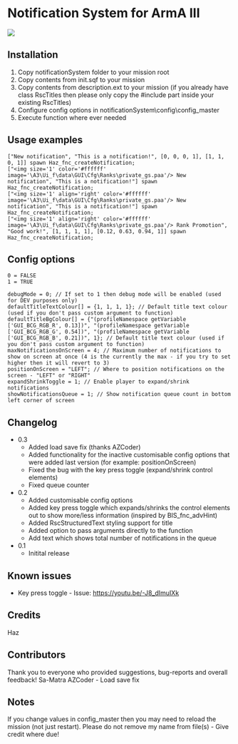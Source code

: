 # Notification System for ArmA III

![](https://i.imgur.com/ZBVeGta.jpg)

## Installation

1) Copy notificationSystem folder to your mission root
2) Copy contents from init.sqf to your mission
3) Copy contents from description.ext to your mission (if you already have class RscTitles then please only copy the #include part inside your existing RscTitles)
4) Configure config options in notificationSystem\config\config_master
5) Execute function where ever needed

## Usage examples

```sqf
["New notification", "This is a notification!", [0, 0, 0, 1], [1, 1, 0, 1]] spawn Haz_fnc_createNotification;
["<img size='1' color='#ffffff' image='\A3\Ui_f\data\GUI\Cfg\Ranks\private_gs.paa'/> New notification", "This is a notification!"] spawn Haz_fnc_createNotification;
["<img size='1' align='right' color='#ffffff' image='\A3\Ui_f\data\GUI\Cfg\Ranks\private_gs.paa'/> New notification", "This is a notification!"] spawn Haz_fnc_createNotification;
["<img size='1' align='right' color='#ffffff' image='\A3\Ui_f\data\GUI\Cfg\Ranks\private_gs.paa'/> Rank Promotion", "Good work!", [1, 1, 1, 1], [0.12, 0.63, 0.94, 1]] spawn Haz_fnc_createNotification;
```

## Config options

```
0 = FALSE
1 = TRUE
```

```
debugMode = 0; // If set to 1 then debug mode will be enabled (used for DEV purposes only)
defaultTitleTextColour[] = {1, 1, 1, 1}; // Default title text colour (used if you don't pass custom argument to function)
defaultTitleBgColour[] = {"(profileNamespace getVariable ['GUI_BCG_RGB_R', 0.13])", "(profileNamespace getVariable ['GUI_BCG_RGB_G', 0.54])", "(profileNamespace getVariable ['GUI_BCG_RGB_B', 0.21])", 1}; // Default title text colour (used if you don't pass custom argument to function)
maxNotificationsOnScreen = 4; // Maximum number of notifications to show on screen at once (4 is the currently the max - if you try to set higher then it will revert to 3)
positionOnScreen = "LEFT"; // Where to position notifications on the screen - "LEFT" or "RIGHT"
expandShrinkToggle = 1; // Enable player to expand/shrink notifications
showNotificationsQueue = 1; // Show notification queue count in bottom left corner of screen
```

## Changelog

* 0.3
	* Added load save fix (thanks AZCoder)
	* Added functionality for the inactive customisable config options that were added last version (for example: positionOnScreen)
	* Fixed the bug with the key press toggle (expand/shrink control elements)
	* Fixed queue counter
* 0.2
	* Added customisable config options
	* Added key press toggle which expands/shrinks the control elements out to show more/less information (inspired by BIS_fnc_advHint)
	* Added RscStructuredText styling support for title
	* Added option to pass arguments directly to the function
	* Add text which shows total number of notifications in the queue
* 0.1
	* Initital release

## Known issues

* Key press toggle - Issue: https://youtu.be/-J8_dImuIXk

## Credits

Haz

## Contributors

Thank you to everyone who provided suggestions, bug-reports and overall feedback!
Sa-Matra
AZCoder - Load save fix

## Notes

If you change values in config_master then you may need to reload the mission (not just restart). Please do not remove my name from file(s) - Give credit where due!
